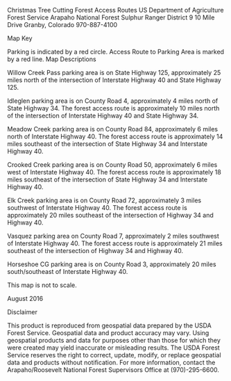 Christmas Tree Cutting Forest Access Routes 
US Department of Agriculture Forest Service 
Arapaho National Forest
Sulphur Ranger District
9 10 Mile Drive
Granby, Colorado
970-887-4100


Map Key

Parking is indicated by a red circle.
Access Route to Parking Area is marked by a red line.
Map Descriptions


Willow Creek Pass parking area is on State Highway 125, approximately 25 miles north of the intersection of Interstate Highway 40 and State Highway 125.


Idleglen parking area is on County Road 4, approximately 4 miles north of State Highway 34. The forest access route is approximately 10 miles north of the intersection of Interstate Highway 40 and State Highway 34.


Meadow Creek parking area is on County Road 84, approximately 6 miles north of Interstate Highway 40. The forest access route is approximately 14 miles southeast of the intersection of State Highway 34 and Interstate Highway 40.


Crooked Creek parking area is on County Road 50, approximately 6 miles west of Interstate Highway 40. The forest access route is approximately 18 miles southeast of the intersection of State Highway 34 and Interstate Highway 40.


Elk Creek parking area is on County Road 72, approximately 3 miles southwest of Interstate Highway 40. The forest access route is approximately 20 miles southeast of the intersection of Highway 34 and Highway 40.


Vasquez parking area on County Road 7, approximately 2 miles southwest of Interstate Highway 40. The forest access route is approximately 21 miles southeast of the intersection of Highway 34 and Highway 40.


Horseshoe CG parking area is on County Road 3, approximately 20 miles south/southeast of Interstate Highway 40.


This map is not to scale.

August 2016




Disclaimer


This product is reproduced from geospatial data prepared by the USDA Forest Service. Geospatial data and product accuracy may vary. Using geospatial products and data for purposes other than those for which they were created may yield inaccurate or misleading results. The USDA Forest Service reserves the right to correct, update, modify, or replace geospatial data and products without notification. For more information, contact the Arapaho/Roosevelt National Forest Supervisors Office at (970)-295-6600.